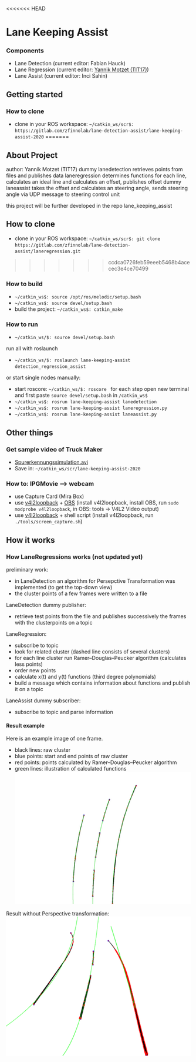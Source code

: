 <<<<<<< HEAD
# Lane Keeping Assist

### Components
* Lane Detection (current editor: Fabian Hauck)
* Lane Regression (current editor: [Yannik Motzet (TIT17)](mailto:yannik.motzet@outlook.com))
* Lane Assist (current editor: Inci Sahin)

## Getting started
### How to clone
* clone in your ROS workspace: ``` ~/catkin_ws/scr$: https://gitlab.com/zfinnolab/lane-detection-assist/lane-keeping-assist-2020 ```
=======
## About Project
author: Yannik Motzet (TIT17)
dummy lanedetection retrieves points from files and publishes data
laneregression determines functions for each line, calculates an ideal line and calculates an offset, publishes offset
dummy laneassist takes the offset and calculates an steering angle, sends steering angle via UDP message to steering control unit

this project will be further developed in the repo lane_keeping_assist


## How to clone
* clone in your ROS workspace: ``` ~/catkin_ws/scr$: git clone https://gitlab.com/zfinnolab/lane-detection-assist/laneregression.git ```

>>>>>>> ccdca0726feb59eeeb5468b4acecec3e4ce70499


### How to build
* ``` ~/catkin_ws$: source /opt/ros/melodic/setup.bash ```
* ``` ~/catkin_ws$: source devel/setup.bash ```
* build the project: ``` ~/catkin_ws$: catkin_make ```

### How to run
* ```~/catkin_ws/$: source devel/setup.bash ```

run all with roslaunch
* ```~/catkin_ws/$: roslaunch lane-keeping-assist detection_regression_assist ```

or start single nodes manually:
* start roscore: ```~/catkin_ws/$: roscore ```
for each step open new terminal and first paste ``` source devel/setup.bash ``` in ``` /catkin_ws$ ```
* ``` ~/catkin_ws$: rosrun lane-keeping-assist lanedetection ``` 
* ``` ~/catkin_ws$: rosrun lane-keeping-assist laneregression.py ```
* ``` ~/catkin_ws$: rosrun lane-keeping-assist laneassist.py ```


## Other things
### Get sample video of Truck Maker
* [Spurerkennungssimulation.avi](https://drive.google.com/open?id=1Fd3jdyYO9kUJk1QslhRScMUqpeO-pjwe)
* Save in: ``` ~/catkin_ws/scr/lane-keeping-assist-2020 ```

### How to: IPGMovie --> webcam
* use Capture Card (Mira Box)
* use [v4l2loopback](https://github.com/umlaeute/v4l2loopback) + [OBS](https://obsproject.com/de) (install v4l2loopback, install OBS, run ```sudo modprobe v4l2loopback```, in OBS: tools -> V4L2 Video output)
* use [v4l2loopback](https://github.com/umlaeute/v4l2loopback) + shell script (install  v4l2loopback, run ```./tools/screen_capture.sh```)


## How it works
### How LaneRegressions works (not updated yet)

preliminary work:
* in LaneDetection an algorithm for Persepctive Transformation was implemented (to get the top-down view)
* the cluster points of a few frames were written to a file

LaneDetection dummy publisher:
* retrieve test points from the file and publishes successively the frames with the clusterpoints on a topic

LaneRegression:
* subscribe to topic
* look for related cluster (dashed line consists of several clusters)
* for each line cluster run Ramer–Douglas–Peucker algorithm  (calculates less points)
* order new points
* calculate x(t) and y(t) functions (third degree polynomials)
* build a message which contains information about functions and publish it on a topic

LaneAssist dummy subscriber:
* subscribe to topic and parse information

#### Result example
Here is an example image of one frame.
* black lines: raw cluster
* blue points: start and end points of raw cluster 
* red points: points calculated by Ramer–Douglas–Peucker algorithm
* green lines: illustration of calculated functions
![result](result.jpg)

Result without Perspective transformation:
![result](result_without_perspect_transf.png)
